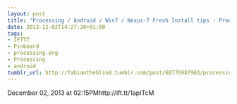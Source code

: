 ```yaml
---
layout: post
title: "Processing / Android / Win7 / Nexus-7 Fresh Install tips - Processing Forum"
date: 2013-12-02T14:27:20+01:00
tags:
- IFTTT
- Pinboard
- processing.org
- Processing
- android
tumblr_url: http://fabiantheblind.tumblr.com/post/68776987963/processing-android-win7-nexus-7-fresh-install
---
```

December 02, 2013 at 02:15PMhttp://ift.tt/1apITcM
